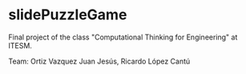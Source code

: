 # slidePuzzleGame
Final project of the class "Computational Thinking for Engineering" at ITESM.

Team:
  Ortiz Vazquez Juan Jesús, Ricardo López Cantú
